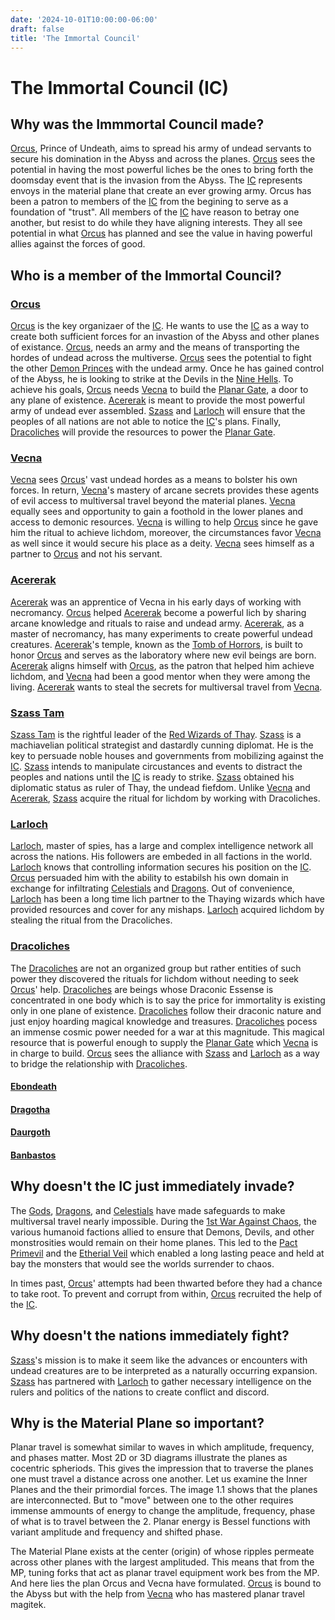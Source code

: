 ```yaml
---
date: '2024-10-01T10:00:00-06:00'
draft: false
title: 'The Immortal Council'
---
```

# The Immortal Council (IC)

## Why was the Immmortal Council made?

[Orcus], Prince of Undeath, aims to spread his army of undead servants to secure his domination in the Abyss and across the planes. [Orcus] sees the potential in having the most powerful liches be the ones to bring forth the doomsday event that is the invasion from the Abyss. The [IC] represents envoys in the material plane that create an ever growing army. Orcus has been a patron to members of the [IC] from the begining to serve as a foundation of "trust". All members of the [IC] have reason to betray one another, but resist to do while they have aligning interests. They all see potential in what [Orcus] has planned and see the value in having powerful allies against the forces of good.

## Who is a member of the Immortal Council?

### [Orcus]

[Orcus] is the key organizaer of the [IC]. He wants to use the [IC] as a way to create both sufficient forces for an invastion of the Abyss and other planes of existance. [Orcus], needs an army and the means of transporting the hordes of undead across the multiverse. [Orcus] sees the potential to fight the other [Demon Princes] with the undead army. Once he has gained control of the Abyss, he is looking to strike at the Devils in the [Nine Hells]. To achieve his goals, [Orcus] needs [Vecna] to build the [Planar Gate], a door to any plane of existence. [Acererak] is meant to provide the most powerful army of undead ever assembled. [Szass] and [Larloch] will ensure that the peoples of all nations are not able to notice the [IC]'s plans. Finally, [Dracoliches] will provide the resources to power the [Planar Gate].

### [Vecna]

[Vecna] sees [Orcus]' vast undead hordes as a means to bolster his own forces. In return, [Vecna]'s mastery of arcane secrets provides these agents of evil access to multiversal travel beyond the material planes. [Vecna] equally sees and opportunity to gain a foothold in the lower planes and access to demonic resources. [Vecna] is willing to help [Orcus] since he gave him the ritual to achieve lichdom, moreover, the circumstances favor [Vecna] as well since it would secure his place as a deity. [Vecna] sees himself as a partner to [Orcus] and not his servant.

### [Acererak]

[Acererak] was an apprentice of Vecna in his early days of working with necromancy. [Orcus] helped [Acererak] become a powerful lich by sharing arcane knowledge and rituals to raise and undead army. [Acererak], as a master of necromancy, has many experiments to create powerful undead creatures. [Acererak]'s temple, known as the [Tomb of Horrors], is built to honor [Orcus] and serves as the laboratory where new evil beings are born. [Acererak] aligns himself with [Orcus], as the patron that helped him achieve lichdom, and [Vecna] had been a good mentor when they were among the living. [Acererak] wants to steal the secrets for multiversal travel from [Vecna].

### [Szass Tam][Szass]

[Szass Tam][Szass] is the rightful leader of the [Red Wizards of Thay]. [Szass] is a machiavelian political strategist and dastardly cunning diplomat. He is the key to persuade noble houses and governments from mobilizing against the [IC]. [Szass] intends to manipulate circustances and events to distract the peoples and nations until the [IC] is ready to strike. [Szass] obtained his diplomatic status as ruler of Thay, the undead fiefdom. Unlike [Vecna] and [Acererak], [Szass] acquire the ritual for lichdom by working with Dracoliches.

### [Larloch]

[Larloch], master of spies, has a large and complex intelligence network all across the nations. His followers are embeded in all factions in the world. [Larloch] knows that controlling information secures his position on the [IC]. [Orcus] persuaded him with the ability to estabilsh his own domain in exchange for infiltrating [Celestials] and [Dragons]. Out of convenience, [Larloch] has been a long time lich partner to the Thaying wizards which have provided resources and cover for any mishaps. [Larloch] acquired lichdom by stealing the ritual from the Dracoliches.

### [Dracoliches]

The [Dracoliches] are not an organized group but rather entities of such power they discovered the rituals for lichdom without needing to seek [Orcus]' help. [Dracoliches] are beings whose Draconic Essense is concentrated in one body which is to say the price for immortality is existing only in one plane of existence. [Dracoliches] follow their draconic nature and just enjoy hoarding magical knowledge and treasures. [Dracoliches] pocess an immense cosmic power needed for a war at this magnitude. This magical resource that is powerful enough to supply the [Planar Gate] which [Vecna] is in charge to build. [Orcus] sees the alliance with [Szass] and [Larloch] as a way to bridge the relationship with [Dracoliches].

#### [Ebondeath]
#### [Dragotha]
#### [Daurgoth]
#### [Banbastos]

## Why doesn't the IC just immediately invade?

The [Gods], [Dragons], and [Celestials] have made safeguards to make multiversal travel nearly impossible. During the [1st War Against Chaos], the various humanoid factions allied to ensure that Demons, Devils, and other monstrosities would remain on their home planes. This led to the [Pact Primevil] and the [Etherial Veil] which enabled a long lasting peace and held at bay the monsters that would see the worlds surrender to chaos.

In times past, [Orcus]' attempts had been thwarted before they had a chance to take root. To prevent and corrupt from within, [Orcus] recruited the help of the [IC].

## Why doesn't the nations immediately fight?

[Szass]'s mission is to make it seem like the advances or encounters with undead creatures are to be interpreted as a naturally occurring expansion. [Szass] has partnered with [Larloch] to gather necessary intelligence on the rulers and politics of the nations to create conflict and discord.

## Why is the Material Plane so important?

Planar travel is somewhat similar to waves in which amplitude, frequency, and phases matter. Most 2D or 3D diagrams illustrate the planes as cocentric spheriods. This gives the impression that to traverse the planes one must travel a distance across one another. Let us examine the Inner Planes and the their primordial forces. The image 1.1 shows that the planes are interconnected. But to "move" between one to the other requires immense ammounts of energy to change the amplitude, frequency, phase of what is to travel between the 2. Planar energy is Bessel functions with variant amplitude and frequency and shifted phase.

The Material Plane exists at the center (origin) of whose ripples permeate across other planes with the largest amplituded. This means that from the MP, tuning forks that act as planar travel equipment work bes from the MP. And here lies the plan Orcus and Vecna have formulated. [Orcus] is bound to the Abyss but with the help from [Vecna] who has mastered planar travel magitek.

[1st War Against Chaos]: https://todo-wiki-fandom-page.com
[Acererak]: https://todo-wiki-fandom-page.com
[Banbastos]: https://todo-wiki-fandom-page.com
[Celestials]: https://todo-wiki-fandom-page.com
[Daurgoth]: https://todo-wiki-fandom-page.com
[Demon Princes]: https://todo-wiki-fandom-page.com
[Dracoliches]: https://todo-wiki-fandom-page.com
[Dragons]: https://todo-wiki-fandom-page.com
[Dragotha]: https://todo-wiki-fandom-page.com
[Ebondeath]: https://todo-wiki-fandom-page.com
[Etherial Veil]: https://todo-wiki-fandom-page.com
[Gods]: https://todo-wiki-fandom-page.com
[IC]: ./the-immortal-council.md
[Larloch]: https://todo-wiki-fandom-page.com
[Nine Hells]: https://todo-wiki-fandom-page.com
[Orcus]: https://todo-wiki-fandom-page.com
[Pact Primevil]: https://todo-wiki-fandom-page.com
[Planar Gate]: https://todo-wiki-fandom-page.com
[Red Wizards of Thay]: https://todo-wiki-fandom-page.com
[Szass]: https://todo-wiki-fandom-page.com
[Tomb of Horrors]: https://todo-wiki-fandom-page.com
[Vecna]: https://todo-wiki-fandom-page.com